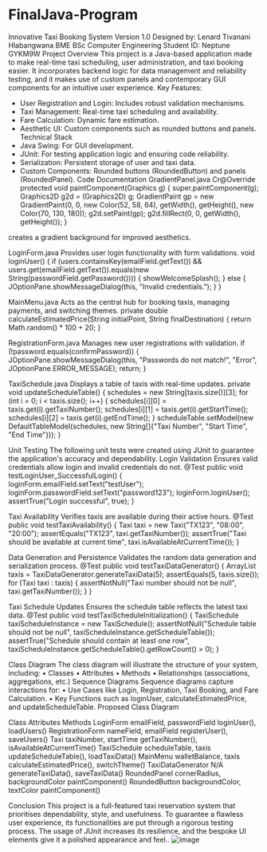 # FinalJava-Program
Innovative Taxi Booking System
Version 1.0 Designed by: 
Lenard Tivanani Hlabangwana 
BME BSc Computer Engineering Student 
ID: Neptune GYKM9W
Project Overview
This project is a Java-based application made to make real-time taxi scheduling, user administration, and taxi booking easier. It incorporates backend logic for data management and reliability testing, and it makes use of custom panels and contemporary GUI components for an intuitive user experience.
Key Features:
- User Registration and Login: Includes robust validation mechanisms.
- Taxi Management: Real-time taxi scheduling and availability.
- Fare Calculation: Dynamic fare estimation.
- Aesthetic UI: Custom components such as rounded buttons and panels.
Technical Stack
- Java Swing: For GUI development.
- JUnit: For testing application logic and ensuring code reliability.
- Serialization: Persistent storage of user and taxi data.
- Custom Components: Rounded buttons (RoundedButton) and panels (RoundedPanel).
Code Documentation
GradientPanel.java
Cr@Override
protected void paintComponent(Graphics g) {
    super.paintComponent(g);
    Graphics2D g2d = (Graphics2D) g;
    GradientPaint gp = new GradientPaint(0, 0, new Color(52, 58, 64), getWidth(), getHeight(), new Color(70, 130, 180));
    g2d.setPaint(gp);
    g2d.fillRect(0, 0, getWidth(), getHeight());
}
     

creates a gradient background for improved aesthetics.

LoginForm.java
Provides user login functionality with form validations.
 void loginUser() {
    if (users.containsKey(emailField.getText()) && users.get(emailField.getText()).equals(new String(passwordField.getPassword()))) {
        showWelcomeSplash();
    } else {
        JOptionPane.showMessageDialog(this, "Invalid credentials.");
    }
}

    



MainMenu.java
Acts as the central hub for booking taxis, managing payments, and switching themes.
private double calculateEstimatedPrice(String initialPoint, String finalDestination) {
    return Math.random() * 100 + 20;
}
  


RegistrationForm.java
Manages new user registrations with validation.
if (!password.equals(confirmPassword)) {
        JOptionPane.showMessageDialog(this, "Passwords do not match!", "Error", JOptionPane.ERROR_MESSAGE);
    return;
            }
     


TaxiSchedule.java
Displays a table of taxis with real-time updates.
private void updateScheduleTable() {
    schedules = new String[taxis.size()][3];
    for (int i = 0; i < taxis.size(); i++) {
        schedules[i][0] = taxis.get(i).getTaxiNumber();
        schedules[i][1] = taxis.get(i).getStartTime();
        schedules[i][2] = taxis.get(i).getEndTime();
    }
    scheduleTable.setModel(new DefaultTableModel(schedules, new String[]{"Taxi Number", "Start Time", "End Time"}));
}


Unit Testing
The following unit tests were created using JUnit to guarantee the application's accuracy and dependability.
Login Validation
Ensures valid credentials allow login and invalid credentials do not.
@Test
public void testLoginUser_SuccessfulLogin() {
    loginForm.emailField.setText("testUser");
    loginForm.passwordField.setText("password123");
    loginForm.loginUser();
    assertTrue("Login successful", true);
}


Taxi Availability
Verifies taxis are available during their active hours.
@Test
public void testTaxiAvailability() {
    Taxi taxi = new Taxi("TX123", "08:00", "20:00");
    assertEquals("TX123", taxi.getTaxiNumber());
    assertTrue("Taxi should be available at current time", taxi.isAvailableAtCurrentTime());
}
     




Data Generation and Persistence
Validates the random data generation and serialization process.
@Test
public void testTaxiDataGenerator() {
    ArrayList<Taxi> taxis = TaxiDataGenerator.generateTaxiData(5);
    assertEquals(5, taxis.size());
    for (Taxi taxi : taxis) {
        assertNotNull("Taxi number should not be null", taxi.getTaxiNumber());
    }
}






Taxi Schedule Updates
Ensures the schedule table reflects the latest taxi data.
@Test
public void testTaxiScheduleInitialization() {
    TaxiSchedule taxiScheduleInstance = new TaxiSchedule();
    assertNotNull("Schedule table should not be null", taxiScheduleInstance.getScheduleTable());
    assertTrue("Schedule should contain at least one row", taxiScheduleInstance.getScheduleTable().getRowCount() > 0);
}



Class Diagram
The class diagram will illustrate the structure of your system, including:
•	Classes
•	Attributes
•	Methods
•	Relationships (associations, aggregations, etc.)
 Sequence Diagrams
Sequence diagrams capture interactions for:
•	Use Cases like Login, Registration, Taxi Booking, and Fare Calculation.
•	Key Functions such as loginUser, calculateEstimatedPrice, and updateScheduleTable.
Proposed Class Diagram

Class	Attributes	Methods
LoginForm	emailField, passwordField	loginUser(), loadUsers()
RegistrationForm	nameField, emailField	registerUser(), saveUsers()
Taxi	taxiNumber, startTime	getTaxiNumber(), isAvailableAtCurrentTime()
TaxiSchedule	scheduleTable, taxis	updateScheduleTable(), loadTaxiData()
MainMenu	walletBalance, taxis	calculateEstimatedPrice(), switchTheme()
TaxiDataGenerator	N/A	generateTaxiData(), saveTaxiData()
RoundedPanel	cornerRadius, backgroundColor	paintComponent()
RoundedButton	backgroundColor, textColor	paintComponent()

			
 
Conclusion 
This project is a full-featured taxi reservation system that prioritises dependability, style, and usefulness. To guarantee a flawless user experience, its functionalities are put through a rigorous testing process. The usage of JUnit increases its resilience, and the bespoke UI elements give it a polished appearance and feel..
![image](https://github.com/user-attachments/assets/cdf74eb7-f790-45d6-9b52-704e9f645dd6)

